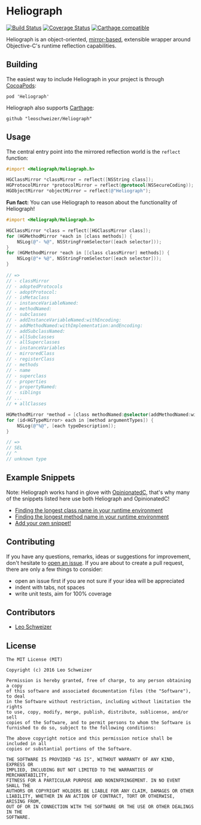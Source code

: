 # Heliograph
[![Build Status](https://travis-ci.org/leoschweizer/Heliograph.svg?branch=master)](https://travis-ci.org/leoschweizer/Heliograph)
[![Coverage Status](https://coveralls.io/repos/leoschweizer/Heliograph/badge.svg?branch=master&service=github)](https://coveralls.io/github/leoschweizer/Heliograph?branch=master)
[![Carthage compatible](https://img.shields.io/badge/Carthage-compatible-4BC51D.svg?style=flat)](https://github.com/Carthage/Carthage)

Heliograph is an object-oriented, [mirror-based](https://en.wikipedia.org/wiki/Mirror_(programming)), extensible wrapper around Objective-C's runtime reflection capabilities.

## Building
The easiest way to include Heliograph in your project is through [CocoaPods](http://cocoapods.org/):
```
pod 'Heliograph'
```

Heliograph also supports [Carthage](https://github.com/Carthage/Carthage):
```
github "leoschweizer/Heliograph"
```

## Usage
The central entry point into the mirrored reflection world is the `reflect` function:
```objectivec
#import <Heliograph/Heliograph.h>

HGClassMirror *classMirror = reflect([NSString class]);
HGProtocolMirror *protocolMirror = reflect(@protocol(NSSecureCoding));
HGObjectMirror *objectMirror = reflect(@"Heliograph");
```

**Fun fact:** You can use Heliograph to reason about the functionality of Heliograph!
```objectivec
#import <Heliograph/Heliograph.h>

HGClassMirror *class = reflect([HGClassMirror class]);
for (HGMethodMirror *each in [class methods]) {
    NSLog(@"- %@", NSStringFromSelector([each selector]));
}
for (HGMethodMirror *each in [[class classMirror] methods]) {
    NSLog(@"+ %@", NSStringFromSelector([each selector]));
}
	
// =>
// - classMirror
// - adoptedProtocols
// - adoptProtocol:
// - isMetaclass
// - instanceVariableNamed:
// - methodNamed:
// - subclasses
// - addInstanceVariableNamed:withEncoding:
// - addMethodNamed:withImplementation:andEncoding:
// - addSubclassNamed:
// - allSubclasses
// - allSuperclasses
// - instanceVariables
// - mirroredClass
// - registerClass
// - methods
// - name
// - superclass
// - properties
// - propertyNamed:
// - siblings
// ...
// + allClasses

HGMethodMirror *method = [class methodNamed:@selector(addMethodNamed:withImplementation:andEncoding:)];
for (id<HGTypeMirror> each in [method argumentTypes]) {
    NSLog(@"%@", [each typeDescription]);
}

// =>
// SEL
// ^
// unknown type

```

## Example Snippets
Note: Heliograph works hand in glove with [OpinionatedC](https://github.com/leoschweizer/OpinionatedC), that's why many
of the snippets listed here use both Heliograph and OpinionatedC!
* [Finding the longest class name in your runtime environment](https://gist.github.com/leoschweizer/13d204773c3c65cf9f06)
* [Finding the longest method name in your runtime environment](https://gist.github.com/leoschweizer/5e2fae183fe4cb53dbde)
* [Add your own snippet!](https://github.com/leoschweizer/Heliograph/edit/master/README.md#fork-destination-box)

## Contributing
If you have any questions, remarks, ideas or suggestions for improvement, don't hesitate to [open an issue](https://github.com/leoschweizer/Heliograph/issues). If you are about to create a pull request, there are only a few things to consider:
* open an issue first if you are not sure if your idea will be appreciated
* indent with tabs, not spaces
* write unit tests, aim for 100% coverage

## Contributors
* [Leo Schweizer](https://github.com/leoschweizer)

## License
```
The MIT License (MIT)

Copyright (c) 2016 Leo Schweizer

Permission is hereby granted, free of charge, to any person obtaining a copy
of this software and associated documentation files (the "Software"), to deal
in the Software without restriction, including without limitation the rights
to use, copy, modify, merge, publish, distribute, sublicense, and/or sell
copies of the Software, and to permit persons to whom the Software is
furnished to do so, subject to the following conditions:

The above copyright notice and this permission notice shall be included in all
copies or substantial portions of the Software.

THE SOFTWARE IS PROVIDED "AS IS", WITHOUT WARRANTY OF ANY KIND, EXPRESS OR
IMPLIED, INCLUDING BUT NOT LIMITED TO THE WARRANTIES OF MERCHANTABILITY,
FITNESS FOR A PARTICULAR PURPOSE AND NONINFRINGEMENT. IN NO EVENT SHALL THE
AUTHORS OR COPYRIGHT HOLDERS BE LIABLE FOR ANY CLAIM, DAMAGES OR OTHER
LIABILITY, WHETHER IN AN ACTION OF CONTRACT, TORT OR OTHERWISE, ARISING FROM,
OUT OF OR IN CONNECTION WITH THE SOFTWARE OR THE USE OR OTHER DEALINGS IN THE
SOFTWARE.
```
